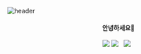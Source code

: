 ![header](https://capsule-render.vercel.app/api?type=waving&color=gradient&height=300&section=header&text=wldnjd2&fontAlignY=40&fontSize=100&desc=&descAlignY=65&animation=twinkling)


<div align="center">
  <h4>안녕하세요👋</h4>


<!-- python -->
<img src="https://img.shields.io/badge/Python-3766AB?style=flat-square&logo=Python&logoColor=white"/>

<!-- instagram -->
<a href="https://www.instagram.com/wldnjd2/">
<img src="https://img.shields.io/badge/Instagram-E4405F?style=flat-square&logo=Instagram&logoColor=white"/></a> &nbsp 

<!-- blog -->
<a href="https://wldnjd2.github.io/">
<img src="https://img.shields.io/badge/♡Blog-ffa6f0?style=flat-square&logo=♡Blog&logoColor=white"/></a> &nbsp 

</div>